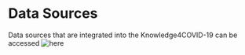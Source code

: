 # Data Sources

Data sources that are integrated into the Knowledge4COVID-19 can be accessed ![here](https://tib.eu/cloud/s/yaCpEb9m4FymGBt)



